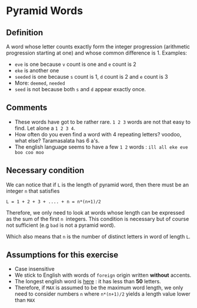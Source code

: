# Pyramid Words

## Definition
A word whose letter counts exactly form the integer progression (arithmetic progression starting at one)
and whose common difference is 1. Examples:
- `eve` is one because `v` count is one and `e` count is 2
- `eke` is another one
- `seeded` is one because `s` count is 1, `d` count is 2 and `e` count is 3
- More: `deemed`, `needed`
- `seed` is not because both `s` and `d` appear exactly once. 

## Comments
- These words have got to be rather rare. `1 2 3` words are not that easy to find. Let alone a `1 2 3 4`.
- How often do you even find a word with 4 repeating letters? voodoo, what else? Taramasalata has 6 a's. 
- The english language seems to have a few `1 2` words : `ill all eke eve boo coo moo`

## Necessary condition
We can notice that if `L` is the length of pyramid word, then there must be an integer `n` that satisfies
```
L = 1 + 2 + 3 + .... + n = n*(n+1)/2 
```
Therefore, we only need to look at words whose length can be expressed as the sum of the first `n `integers.
This condition is necessary but of course not sufficient (e.g `bad` is not a pyramid word).

Which also means that `n` is the number of distinct letters in word of length `L`.

## Assumptions for this exercise
- Case insensitive
- We stick to English with words of `foreign` origin written **without** accents.
- The longest english word is [here](https://en.wikipedia.org/wiki/Pneumonoultramicroscopicsilicovolcanoconiosis) :
it has less than **50** letters.
- Therefore, if `MAX` is assumed to be the maximum word length, we only need to consider numbers `n` where `n*(n+1)/2`
yields a length value lower than `MAX`